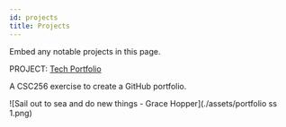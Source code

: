 ```yaml
---
id: projects
title: Projects
---
```


Embed any notable projects in this page.


PROJECT: [Tech Portfolio](https://blmalone-wtcc.github.io/tech-portfolio/)

A CSC256 exercise to create a GitHub portfolio.

![Sail out to sea and do new things - Grace Hopper](./assets/portfolio ss 1.png)
